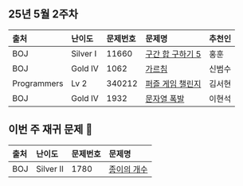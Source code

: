 ## 25년 5월 2주차
|출처|난이도|문제번호|문제명|추천인|
|:---|:---|:---|:---|:---|
|BOJ|Silver I|11660|[구간 합 구하기 5](https://www.acmicpc.net/problem/11660)|홍훈|
|BOJ|Gold IV|1062|[가르침](https://www.acmicpc.net/problem/1062)|신범수|
|Programmers|Lv 2|340212|[퍼즐 게임 챌린지](https://school.programmers.co.kr/learn/courses/30/lessons/340212)|김서현|
|BOJ|Gold IV|1932|[문자열 폭발](https://www.acmicpc.net/problem/9935)|이현석|



## 이번 주 재귀 문제 🙈
|출처|난이도|문제번호|문제명|
|:---|:---|:---|:---|
|BOJ|Silver II|1780|[종이의 개수](https://www.acmicpc.net/problem/1780)|